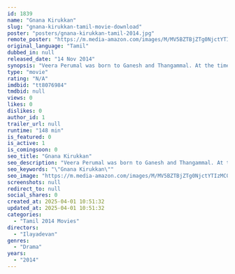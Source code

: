 ```yaml
---
id: 1839
name: "Gnana Kirukkan"
slug: "gnana-kirukkan-tamil-movie-download"
poster: "posters/gnana-kirukkan-tamil-2014.jpg"
remote_poster: "https://m.media-amazon.com/images/M/MV5BZTBjZTg0NjctYTIzMC00MWMwLWFiYjctM2ZlM2Q4N2E1ZTFmXkEyXkFqcGdeQXVyMzYxOTQ3MDg@._V1_SX300.jpg"
original_language: "Tamil"
dubbed_in: null
released_date: "14 Nov 2014"
synopsis: "Veera Perumal was born to Ganesh and Thangammal. At the time of the birth of the new-born baby, Ganesh looses his mind and tries to kill the new-born for no particular reason but fails. The child grows into teenage and decides to lea"
type: "movie"
rating: "N/A"
imdbid: "tt8076984"
tmdbid: null
views: 0
likes: 0
dislikes: 0
author_id: 1
trailer_url: null
runtime: "148 min"
is_featured: 0
is_active: 1
is_comingsoon: 0
seo_title: "Gnana Kirukkan"
seo_description: "Veera Perumal was born to Ganesh and Thangammal. At the time of the birth of the new-born baby, Ganesh looses his mind and tries to kill the new-born for no particular reason but fails. The child grows into teenage and decides to lea"
seo_keywords: "\"Gnana Kirukkan\""
seo_image: "https://m.media-amazon.com/images/M/MV5BZTBjZTg0NjctYTIzMC00MWMwLWFiYjctM2ZlM2Q4N2E1ZTFmXkEyXkFqcGdeQXVyMzYxOTQ3MDg@._V1_SX300.jpg"
screenshots: null
redirect_to: null
social_shares: 0
created_at: 2025-04-01 10:51:32
updated_at: 2025-04-01 10:51:32
categories:
  - "Tamil 2014 Movies"
directors:
  - "Ilayadevan"
genres:
  - "Drama"
years:
  - "2014"
---
```


